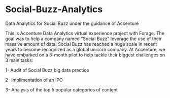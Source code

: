 # Social-Buzz-Analytics

Data Analytics for Social Buzz under the guidance of Accenture

This is Accenture Data Analytics virtual experience project with Forage. The goal was to help a company named "Social Buzz" leverage the use of their massive amount of data. Social Buzz has reached a huge scale in recent years to become recognized as a global unicorn company. At Accenture, we have embarked on a 3-month pilot to help tackle their biggest challenges on 3 main tasks:

1- Audit of Social Buzz big data practice

2- Implimentation of an IPO

3- Analysis of the top 5 popular categories of content
